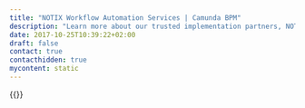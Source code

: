 ```yaml
---
title: "NOTIX Workflow Automation Services | Camunda BPM"
description: "Learn more about our trusted implementation partners, NOTIX. Camunda is the leader for workflow automation & business process management. Get your 30 day trial today."
date: 2017-10-25T10:39:22+02:00
draft: false
contact: true
contacthidden: true
mycontent: static
---
```

{{<partner-single
company="NOTIX"
type="si"
website="http://www.notix.cz"
countrycode="CZ"
city="Praha 4"
description="NOTIX is IT and consulting company with focus on enterprise clients. Our team has long-term experience in Business Process Management (BPM) and process automation/orchestration area in banking and finance environment.In BPM area we do all staff like business consulting and process re/design, process and data analysis, architecture design, process app design, process automation/integration development, agile style project delivery, methodology and training services, QA services, SLA support.To summarize NOTIX key competencies: 1/ Workflow and BPM Solutions  2/ Paperless eSignature solutions for HR and for clients’ facing agendas3/ Integration, systems architecture  4/ Big data Solutions, real-time data search"
siregion="emea"
level="basic"
logo="//images.ctfassets.net/vpidbgnakfvf/1R3d8hjqt6qyUkCwW2SmwI/65de10047f7c9f1af35bd06366f0ecd6/notix_logo.png">}}